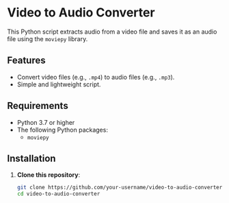 # Video to Audio Converter

This Python script extracts audio from a video file and saves it as an audio file using the `moviepy` library.

## Features

- Convert video files (e.g., `.mp4`) to audio files (e.g., `.mp3`).
- Simple and lightweight script.

## Requirements

- Python 3.7 or higher
- The following Python packages:
  - `moviepy`

## Installation

1. **Clone this repository**:
   ```bash
   git clone https://github.com/your-username/video-to-audio-converter.git
   cd video-to-audio-converter
